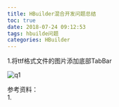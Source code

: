 ```yaml
---
title: HBuilder混合开发问题总结
toc: true
date: 2018-07-24 09:12:53
tags: hbuilde问题
categories: HBuilder
---
```


1.将ttf格式文件的图片添加底部TabBar

<!-- more -->

![q1](q1.png)

	



参考资料：		
1.[]()

